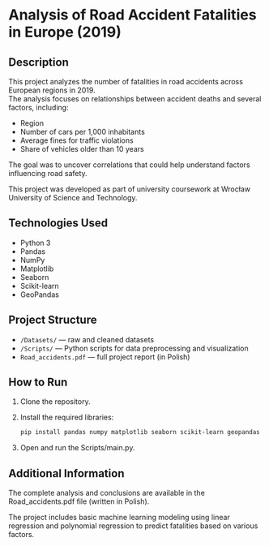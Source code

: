 # Analysis of Road Accident Fatalities in Europe (2019)

## Description

This project analyzes the number of fatalities in road accidents across European regions in 2019.  
The analysis focuses on relationships between accident deaths and several factors, including:

- Region
- Number of cars per 1,000 inhabitants
- Average fines for traffic violations
- Share of vehicles older than 10 years

The goal was to uncover correlations that could help understand factors influencing road safety.

This project was developed as part of university coursework at Wrocław University of Science and Technology.

## Technologies Used

- Python 3
- Pandas
- NumPy
- Matplotlib
- Seaborn
- Scikit-learn
- GeoPandas

## Project Structure

- `/Datasets/` — raw and cleaned datasets
- `/Scripts/` — Python scripts for data preprocessing and visualization
- `Road_accidents.pdf` — full project report (in Polish)

## How to Run

1. Clone the repository.
2. Install the required libraries:

   ```bash
   pip install pandas numpy matplotlib seaborn scikit-learn geopandas
   ```
3. Open and run the Scripts/main.py.

## Additional Information
The complete analysis and conclusions are available in the Road_accidents.pdf file (written in Polish).

The project includes basic machine learning modeling using linear regression and polynomial regression to predict fatalities based on various factors.
